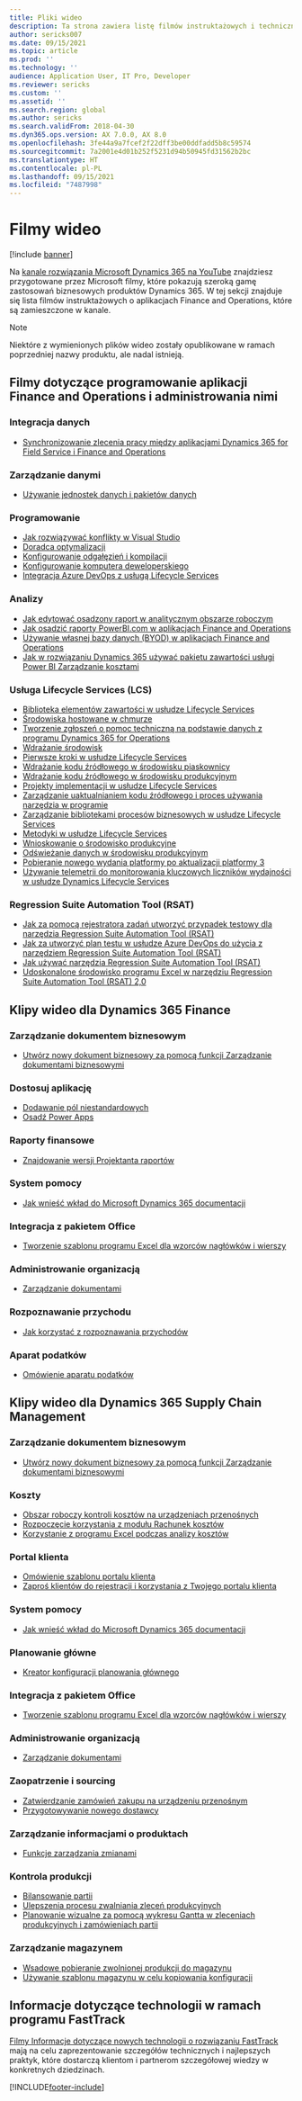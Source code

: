 ```yaml
---
title: Pliki wideo
description: Ta strona zawiera listę filmów instruktażowych i technicznych przygotowanych przez Microsoft, które dotyczą aplikacji Finance and Operations i są dostępne na YouTube i w innych witrynach.
author: sericks007
ms.date: 09/15/2021
ms.topic: article
ms.prod: ''
ms.technology: ''
audience: Application User, IT Pro, Developer
ms.reviewer: sericks
ms.custom: ''
ms.assetid: ''
ms.search.region: global
ms.author: sericks
ms.search.validFrom: 2018-04-30
ms.dyn365.ops.version: AX 7.0.0, AX 8.0
ms.openlocfilehash: 3fe44a9a7fcef2f22dff3be00ddfadd5b8c59574
ms.sourcegitcommit: 7a2001e4d01b252f5231d94b50945fd31562b2bc
ms.translationtype: HT
ms.contentlocale: pl-PL
ms.lasthandoff: 09/15/2021
ms.locfileid: "7487998"
---
```

# <a name="videos"></a>Filmy wideo 

[!include [banner](../includes/banner.md)]

Na [kanale rozwiązania Microsoft Dynamics 365 na YouTube](https://www.youtube.com/channel/UCJGCg4rB3QSs8y_1FquelBQ) znajdziesz przygotowane przez Microsoft filmy, które pokazują szeroką gamę zastosowań biznesowych produktów Dynamics 365. W tej sekcji znajduje się lista filmów instruktażowych o aplikacjach Finance and Operations, które są zamieszczone w kanale.

> [!Note]
> Niektóre z wymienionych plików wideo zostały opublikowane w ramach poprzedniej nazwy produktu, ale nadal istnieją.

## <a name="videos-for-finance-and-operations-development-and-administration"></a>Filmy dotyczące programowanie aplikacji Finance and Operations i administrowania nimi

### <a name="data-integration"></a>Integracja danych

- [Synchronizowanie zlecenia pracy między aplikacjami Dynamics 365 for Field Service i Finance and Operations](https://www.youtube.com/watch?v=46ylO7raZAo&feature=youtu.be)

### <a name="data-management"></a>Zarządzanie danymi

- [Używanie jednostek danych i pakietów danych](https://www.youtube.com/watch?v=UCyzbA41j8g&feature=youtu.be)

### <a name="development"></a>Programowanie

- [Jak rozwiązywać konflikty w Visual Studio](https://youtu.be/4rxO0zUN2zU)
- [Doradca optymalizacji](https://www.youtube.com/watch?v=MRsAzgFCUSQ&t=4s)
- [Konfigurowanie odgałęzień i kompilacji](https://www.youtube.com/watch?v=qXLd-NMx9OY)
- [Konfigurowanie komputera deweloperskiego](https://www.youtube.com/watch?v=cqp9MetfiyM)
- [Integracja Azure DevOps z usługą Lifecycle Services](https://www.youtube.com/watch?v=0QyyyUp1zHQ&t=1s)

### <a name="intelligence"></a>Analizy

- [Jak edytować osadzony raport w analitycznym obszarze roboczym](https://youtu.be/_8WlwmSggcQ)
- [Jak osadzić raporty PowerBI.com w aplikacjach Finance and Operations](https://youtu.be/gGWuNJDoi-M)
- [Używanie własnej bazy danych (BYOD) w aplikacjach Finance and Operations](https://www.youtube.com/watch?v=-MaxtBJu2_o&feature=youtu.be)
- [Jak w rozwiązaniu Dynamics 365 używać pakietu zawartości usługi Power BI Zarządzanie kosztami](https://www.youtube.com/watch?v=5jWHnM_C7WM&feature=youtu.be)

### <a name="lifecycle-services-lcs"></a>Usługa Lifecycle Services (LCS)

- [Biblioteka elementów zawartości w usłudze Lifecycle Services](https://www.youtube.com/watch?v=z-2xMRa1nOs)
- [Środowiska hostowane w chmurze](https://www.youtube.com/watch?v=igjVt1lbyLQ&t=17s)
- [Tworzenie zgłoszeń o pomoc techniczną na podstawie danych z programu Dynamics 365 for Operations](https://www.youtube.com/watch?v=avENUYBTBlA&t=2s)
- [Wdrażanie środowisk](https://www.youtube.com/watch?v=FUROjGuhQEA&t=68s)
- [Pierwsze kroki w usłudze Lifecycle Services](https://www.youtube.com/watch?v=qLBjKAPaqN4&t=24s)
- [Wdrażanie kodu źródłowego w środowisku piaskownicy](https://www.youtube.com/watch?v=5azLeOO078k)
- [Wdrażanie kodu źródłowego w środowisku produkcyjnym](https://www.youtube.com/watch?v=ogXo-saZkmE&t=2s)
- [Projekty implementacji w usłudze Lifecycle Services](https://www.youtube.com/watch?v=V1vVOgcTuw4&t=18s)
- [Zarządzanie uaktualnianiem kodu źródłowego i proces używania narzędzia w programie](https://www.youtube.com/watch?v=M-AtR6ocYM8&feature=youtu.be)
- [Zarządzanie bibliotekami procesów biznesowych w usłudze Lifecycle Services](https://www.youtube.com/watch?v=S5msxj-2-x0)
- [Metodyki w usłudze Lifecycle Services](https://www.youtube.com/watch?v=YRMJ15DvgZ8)
- [Wnioskowanie o środowisko produkcyjne](https://www.youtube.com/watch?v=5j1GapLr3MY&feature=youtu.be)
- [Odświeżanie danych w środowisku produkcyjnym](https://www.youtube.com/watch?v=VCd5SgkYPTw)
- [Pobieranie nowego wydania platformy po aktualizacji platformy 3](https://www.youtube.com/watch?v=nkiKP2Au6OQ&feature=youtu.be)
- [Używanie telemetrii do monitorowania kluczowych liczników wydajności w usłudze Dynamics Lifecycle Services](https://www.youtube.com/watch?v=18u6SC8GeFY&feature=youtu.be)

### <a name="regression-suite-automation-tool-rsat"></a>Regression Suite Automation Tool (RSAT)

- [Jak za pomocą rejestratora zadań utworzyć przypadek testowy dla narzędzia Regression Suite Automation Tool (RSAT)](https://youtu.be/bBr4BXAxTNI)
- [Jak za utworzyć plan testu w usłudze Azure DevOps do użycia z narzędziem Regression Suite Automation Tool (RSAT)](https://youtu.be/3jIuBleAnQk) 
- [Jak używać narzędzia Regression Suite Automation Tool (RSAT)](https://youtu.be/uhN9JItzGAk)
- [Udoskonalone środowisko programu Excel w narzędziu Regression Suite Automation Tool (RSAT) 2,0](https://youtu.be/fcEkSIVQ1Bg)


## <a name="videos-for-dynamics-365-finance"></a>Klipy wideo dla Dynamics 365 Finance

### <a name="business-document-management"></a>Zarządzanie dokumentem biznesowym
- [Utwórz nowy dokument biznesowy za pomocą funkcji Zarządzanie dokumentami biznesowymi](https://www.youtube.com/watch?v=gAIYl-mM_pw)

### <a name="customize-the-app"></a>Dostosuj aplikację
- [Dodawanie pól niestandardowych](https://www.youtube.com/watch?v=gWSGZI9Vtnc)
- [Osadź Power Apps](https://www.youtube.com/watch?v=x3qyA1bH-NY)

### <a name="financial-reporting"></a>Raporty finansowe
- [Znajdowanie wersji Projektanta raportów](https://www.youtube.com/embed/icfA5Q3kp4w)

### <a name="help-system"></a>System pomocy

- [Jak wnieść wkład do Microsoft Dynamics 365 documentacji](https://youtu.be/m5djioozRbg)

### <a name="office-integration"></a>Integracja z pakietem Office

- [Tworzenie szablonu programu Excel dla wzorców nagłówków i wierszy](https://www.youtube.com/watch?v=RTicLb-6dbI&feature=youtu.be)

### <a name="organization-administration"></a>Administrowanie organizacją

- [Zarządzanie dokumentami](https://www.youtube.com/watch?v=p4rl1CkiLN4&feature=youtu.be)

### <a name="revenue-recognition"></a>Rozpoznawanie przychodu
- [Jak korzystać z rozpoznawania przychodów](https://youtu.be/v3amIsiqvoo)

### <a name="tax-engine"></a>Aparat podatków

- [Omówienie aparatu podatków](https://www.youtube.com/watch?v=jAFpEBOtNWI&feature=youtu.be)


## <a name="videos-for-dynamics-365-supply-chain-management"></a>Klipy wideo dla Dynamics 365 Supply Chain Management

### <a name="business-document-management"></a>Zarządzanie dokumentem biznesowym
- [Utwórz nowy dokument biznesowy za pomocą funkcji Zarządzanie dokumentami biznesowymi](https://www.youtube.com/watch?v=gAIYl-mM_pw)

### <a name="costs"></a>Koszty
- [Obszar roboczy kontroli kosztów na urządzeniach przenośnych](https://youtu.be/imsuTg8rUVk)
- [Rozpoczęcie korzystania z modułu Rachunek kosztów](https://youtu.be/1pUDtJQZ8FU)
- [Korzystanie z programu Excel podczas analizy kosztów](https://youtu.be/-HKHYdClvx8)

### <a name="customer-portal"></a>Portal klienta
- [Omówienie szablonu portalu klienta](https://youtu.be/nPrqoLuHfV8)
- [Zaproś klientów do rejestracji i korzystania z Twojego portalu klienta](https://youtu.be/drGUYHX9QIQ)

### <a name="help-system"></a>System pomocy

- [Jak wnieść wkład do Microsoft Dynamics 365 documentacji](https://youtu.be/m5djioozRbg)

### <a name="master-planning"></a>Planowanie główne
- [Kreator konfiguracji planowania głównego](https://youtu.be/c-e6n-8rZb4)

### <a name="office-integration"></a>Integracja z pakietem Office

- [Tworzenie szablonu programu Excel dla wzorców nagłówków i wierszy](https://www.youtube.com/watch?v=RTicLb-6dbI&feature=youtu.be)

### <a name="organization-administration"></a>Administrowanie organizacją

- [Zarządzanie dokumentami](https://www.youtube.com/watch?v=p4rl1CkiLN4&feature=youtu.be)

### <a name="procurement-and-sourcing"></a>Zaopatrzenie i sourcing

- [Zatwierdzanie zamówień zakupu na urządzeniu przenośnym](https://youtu.be/gZ-gOlJe7H8)
- [Przygotowywanie nowego dostawcy](https://www.youtube.com/watch?v=0KUc3AGaTKk&feature=youtu.be)

### <a name="product-information-management"></a>Zarządzanie informacjami o produktach
- [Funkcje zarządzania zmianami](https://youtu.be/N313FqvRuBc)

### <a name="production-control"></a>Kontrola produkcji

- [Bilansowanie partii](https://www.youtube.com/watch?v=4SNLWsU9KyI&feature=youtu.be)
- [Ulepszenia procesu zwalniania zleceń produkcyjnych](https://www.youtube.com/watch?v=Rm3ojAz6Zu0&feature=youtu.be)
- [Planowanie wizualne za pomocą wykresu Gantta w zleceniach produkcyjnych i zamówieniach partii](https://youtu.be/BtbuShkGj4I)


### <a name="warehouse-management"></a>Zarządzanie magazynem

- [Wsadowe pobieranie zwolnionej produkcji do magazynu](https://youtu.be/8urAJn50dQ8)
- [Używanie szablonu magazynu w celu kopiowania konfiguracji](https://www.youtube.com/watch?v=K2WIfFlqJYs&feature=youtu.be)

## <a name="fasttrack-tech-talks"></a>Informacje dotyczące technologii w ramach programu FastTrack

[Filmy Informacje dotyczące nowych technologii o rozwiązaniu FastTrack](https://community.dynamics.com/365/b/techtalks?c=Finance%20and%20Operations) mają na celu zaprezentowanie szczegółów technicznych i najlepszych praktyk, które dostarczą klientom i partnerom szczegółowej wiedzy w konkretnych dziedzinach.




[!INCLUDE[footer-include](../../../includes/footer-banner.md)]
